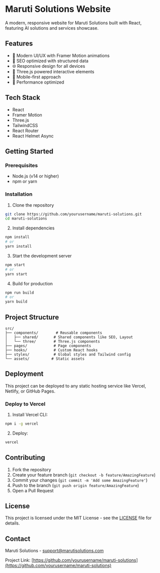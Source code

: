 # Maruti Solutions Website

A modern, responsive website for Maruti Solutions built with React, featuring AI solutions and services showcase.

## Features

- 🎨 Modern UI/UX with Framer Motion animations
- 🎯 SEO optimized with structured data
- 🌐 Responsive design for all devices
- 🔧 Three.js powered interactive elements
- 📱 Mobile-first approach
- 🚀 Performance optimized

## Tech Stack

- React
- Framer Motion
- Three.js
- TailwindCSS
- React Router
- React Helmet Async

## Getting Started

### Prerequisites

- Node.js (v14 or higher)
- npm or yarn

### Installation

1. Clone the repository
```bash
git clone https://github.com/yourusername/maruti-solutions.git
cd maruti-solutions
```

2. Install dependencies
```bash
npm install
# or
yarn install
```

3. Start the development server
```bash
npm start
# or
yarn start
```

4. Build for production
```bash
npm run build
# or
yarn build
```

## Project Structure

```
src/
├── components/        # Reusable components
│   ├── shared/       # Shared components like SEO, Layout
│   └── three/        # Three.js components
├── pages/            # Page components
├── hooks/            # Custom React hooks
├── styles/           # Global styles and Tailwind config
└── assets/          # Static assets
```

## Deployment

This project can be deployed to any static hosting service like Vercel, Netlify, or GitHub Pages.

### Deploy to Vercel

1. Install Vercel CLI:
```bash
npm i -g vercel
```

2. Deploy:
```bash
vercel
```

## Contributing

1. Fork the repository
2. Create your feature branch (`git checkout -b feature/AmazingFeature`)
3. Commit your changes (`git commit -m 'Add some AmazingFeature'`)
4. Push to the branch (`git push origin feature/AmazingFeature`)
5. Open a Pull Request

## License

This project is licensed under the MIT License - see the [LICENSE](LICENSE) file for details.

## Contact

Maruti Solutions - support@marutisolutions.com

Project Link: [https://github.com/yourusername/maruti-solutions](https://github.com/yourusername/maruti-solutions)